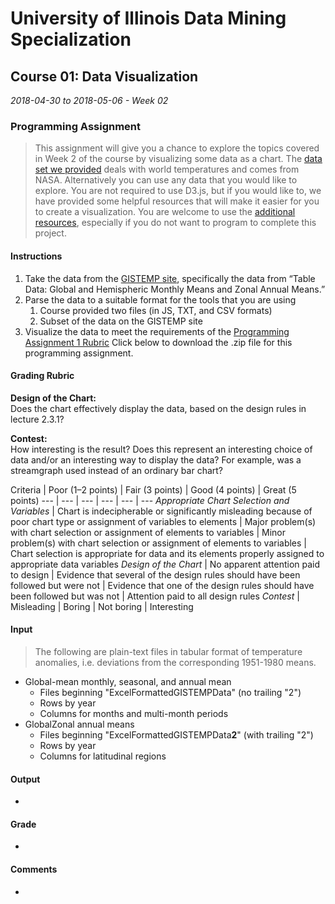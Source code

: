 # University of Illinois Data Mining Specialization
## Course 01: Data Visualization
*2018-04-30 to 2018-05-06 - Week 02*

### Programming Assignment

> This assignment will give you a chance to explore the topics covered in Week 2 of the course by visualizing some data as a chart. The [data set we provided](gis-temperatures) deals with world temperatures and comes from NASA. Alternatively you can use any data that you would like to explore. You are not required to use D3.js, but if you would like to, we have provided some helpful resources that will make it easier for you to create a visualization. You are welcome to use the [additional resources](https://www.coursera.org/learn/datavisualization/supplement/ijZAO/resources), especially if you do not want to program to complete this project.

#### Instructions

1. Take the data from the [GISTEMP site](gis-temperatures), specifically the data from “Table Data: Global and Hemispheric Monthly Means and Zonal Annual Means.”
2. Parse the data to a suitable format for the tools that you are using
    1. Course provided two files (in JS, TXT, and CSV formats)
    2. Subset of the data on the GISTEMP site
3. Visualize the data to meet the requirements of the [Programming Assignment 1 Rubric](#grading-rubric)
Click below to download the .zip file for this programming assignment.

#### Grading Rubric

**Design of the Chart:**<br>Does the chart effectively display the data, based on the design rules in lecture 2.3.1?

**Contest:**<br>How interesting is the result? Does this represent an interesting choice of data and/or an interesting way to display the data? For example, was a streamgraph used instead of an ordinary bar chart?

Criteria | Poor (1–2 points) | Fair (3 points) | Good (4 points) | Great (5 points)
--- | --- | --- | --- | --- | ---
*Appropriate Chart Selection and Variables* | Chart is indecipherable or significantly misleading because of poor chart type or assignment of variables to elements | Major problem(s) with chart selection or assignment of elements to variables | Minor problem(s) with chart selection or assignment of elements to variables | Chart selection is appropriate for data and its elements properly assigned to appropriate data variables
*Design of the Chart* | No apparent attention paid to design | Evidence that several of the design rules should have been followed but were not | Evidence that one of the design rules should have been followed but was not | Attention paid to all design rules
*Contest* | Misleading | Boring | Not boring | Interesting


#### Input

> The following are plain-text files in tabular format of temperature anomalies, i.e. deviations from the corresponding 1951-1980 means.

* Global-mean monthly, seasonal, and annual mean
    * Files beginning "ExcelFormattedGISTEMPData" (no trailing "2")
    * Rows by year
    * Columns for months and multi-month periods
* GlobalZonal annual means
    * Files beginning "ExcelFormattedGISTEMPData**2**" (with trailing "2")
    * Rows by year
    * Columns for latitudinal regions

#### Output

*

#### Grade

*

#### Comments

*


<!--Link Aliases-->
[gis-temperatures]: http://data.giss.nasa.gov/gistemp/